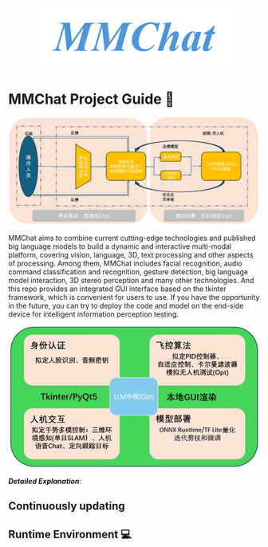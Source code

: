 <p align='center'>
<img src='assets/MMChat.jpg', alt='MMChat'>
</p>

# MMChat Project Guide :rocket:

<p align='center'>
<img src='assets/overview/system_architecture.jpg', alt='MMChat'>
</p>

MMChat aims to combine current cutting-edge technologies and published big language models to build a dynamic and interactive multi-modal platform, covering vision, language, 3D, text processing and other aspects of processing. Among them, MMChat includes facial recognition, audio command classification and recognition, gesture detection, big language model interaction, 3D stereo perception and many other technologies. And this repo provides an integrated GUI interface based on the tkinter framework, which is convenient for users to use. If you have the opportunity in the future, you can try to deploy the code and model on the end-side device for intelligent information perception testing.

<p align='center'>
<img src='assets/overview/system_explanation.jpg', alt='MMChat'>
</p>

___Detailed Explanation___:

## Continuously updating

## Runtime Environment :computer:
